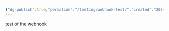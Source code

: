 ```yaml
---
{"dg-publish":true,"permalink":"/testing/webhook-test/","created":"2024-10-13T15:13:44.906-04:00"}
---
```


test of the webhook 